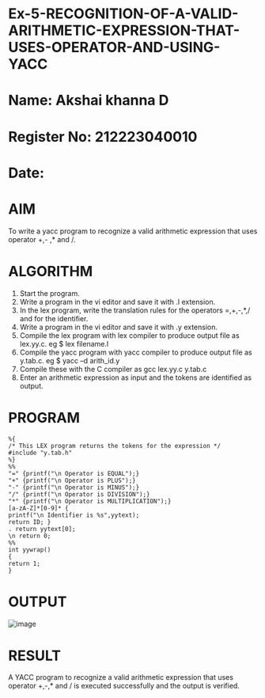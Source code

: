 # Ex-5-RECOGNITION-OF-A-VALID-ARITHMETIC-EXPRESSION-THAT-USES-OPERATOR-AND-USING-YACC
# Name: Akshai khanna D 
# Register No: 212223040010
# Date:
# AIM
To write a yacc program to recognize a valid arithmetic expression that uses operator +,- ,* and /.
# ALGORITHM
1.	Start the program.
2.	Write a program in the vi editor and save it with .l extension.
3.	In the lex program, write the translation rules for the operators =,+,-,*,/ and for the identifier.
4.	Write a program in the vi editor and save it with .y extension.
5.	Compile the lex program with lex compiler to produce output file as lex.yy.c. eg $ lex filename.l
6.	Compile the yacc program with yacc compiler to produce output file as y.tab.c. eg $ yacc –d arith_id.y
7.	Compile these with the C compiler as gcc lex.yy.c y.tab.c
8.	Enter an arithmetic expression as input and the tokens are identified as output.
# PROGRAM
```
%{ 
/* This LEX program returns the tokens for the expression */ 
#include "y.tab.h" 
%} 
%% 
"=" {printf("\n Operator is EQUAL");} 
"+" {printf("\n Operator is PLUS");} 
"-" {printf("\n Operator is MINUS");} 
"/" {printf("\n Operator is DIVISION");} 
"*" {printf("\n Operator is MULTIPLICATION");} 
[a-zA-Z]*[0-9]* { 
printf("\n Identifier is %s",yytext); 
return ID; } 
. return yytext[0]; 
\n return 0; 
%% 
int yywrap() 
{ 
return 1; 
}

```
# OUTPUT
![image](https://github.com/maddyv123/Ex-5-RECOGNITION-OF-A-VALID-ARITHMETIC-EXPRESSION-THAT-USES-OPERATOR---AND-USING-YACC/assets/153618028/1f2b56c7-1ec7-4204-af95-a066406742f1)

# RESULT
A YACC program to recognize a valid arithmetic expression that uses operator +,-,* and / is executed successfully and the output is verified.
